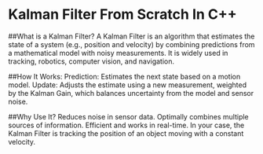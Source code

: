 # Kalman Filter From Scratch In C++


##What is a Kalman Filter?
A Kalman Filter is an algorithm that estimates the state of a system (e.g., position and velocity) by combining predictions from a mathematical model with noisy measurements. It is widely used in tracking, robotics, computer vision, and navigation.

##How It Works:
Prediction: Estimates the next state based on a motion model.
Update: Adjusts the estimate using a new measurement, weighted by the Kalman Gain, which balances uncertainty from the model and sensor noise.

##Why Use It?
Reduces noise in sensor data.
Optimally combines multiple sources of information.
Efficient and works in real-time.
In your case, the Kalman Filter is tracking the position of an object moving with a constant velocity.
